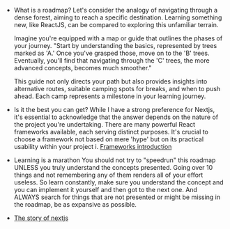 * What is a roadmap?
	Let's consider the analogy of navigating through a dense forest, aiming to reach a specific destination. Learning something new, like ReactJS, can be compared to exploring this unfamiliar terrain.

	Imagine you're equipped with a map or guide that outlines the phases of your journey. "Start by understanding the basics, represented by trees marked as 'A.' Once you've grasped those, move on to the 'B' trees. Eventually, you'll find that navigating through the 'C' trees, the more advanced concepts, becomes much smoother."

	This guide not only directs your path but also provides insights into alternative routes, suitable camping spots for breaks, and when to push ahead. Each camp represents a milestone in your learning journey.
	
* Is it the best you can get?
	While I have a strong preference for Nextjs, it's essential to acknowledge that the answer depends on the nature of the project you're undertaking. There are many powerful React frameworks available, each serving distinct purposes. It's crucial to choose a framework not based on mere 'hype' but on its practical usability within your project
	 i. [Frameworks introduction](https://www.youtube.com/watch?v=2OTq15A5s0Y&t=67s)
	
*  Learning is a marathon
	You should not try to "speedrun" this roadmap UNLESS you truly understand the concepts presented. Going over 10 things and not remembering any of them renders all of your effort useless. So learn constantly, make sure you understand the concept and you can implement it yourself and then got to the next one. And ALWAYS search for things that are not presented or might be missing in the roadmap, be as expansive as possible.

* [The story of nextjs](https://www.youtube.com/watch?v=BILxV_vrZO0)